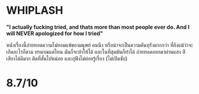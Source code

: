 # WHIPLASH
<b>"I actually fucking tried, and thats more than most people ever do. And I will NEVER apologized for how I tried"</b>

หนังเรื่องนี้ถ่ายทอดความไม่ยอมแพ้ของมนุษย์ คนนึง หรือน่าจะเป็นความดันทุรังมากกว่า
ที่ถึงแม้ว่าจะเกิดอะไรก็ตาม ทรมาณแค่ไหน มันก็จะทําให้ได้ และในที่สุดมันก็ทําได้
ถ่ายทอดออกมาผ่านแสง สี เสียงได้ดีมาก ติดที่สั้นไปหน่อย และกุฟังไม่ค่อยรู้เรื่อง (ไม่เปิดซับ)

# 8.7/10